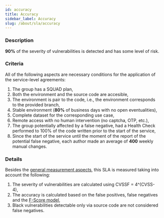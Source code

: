 ```yaml
---
id: accuracy
title: Accuracy
sidebar_label: Accuracy
slug: /about/sla/accuracy
---
```


### Description

**90%** of the severity of vulnerabilities
is detected and has some level of risk.

### Criteria

All of the following aspects
are necessary conditions
for the application
of the service-level agreements:

1. The group has
  a SQUAD plan,
1. Both the environment
  and the source code
  are accesible,
1. The environment is
  pair to the code,
  i.e.,
  the environment corresponds
  to the provided branch,
1. Stable environment
  (**80%** of business days
  with no open eventualities),
1. Complete dataset
  for the corresponding use case,
1. Remote access with no human intervention
  (no captcha, OTP, etc.),
1. The group potentially affected
  by a false negative,
  had a Health Check performed
  to 100% of the code written
  prior to the start
  of the service,
1. Since the start of the service
  until the moment of the report
  of the potential false negative,
  each author made
  an average of **400**
  weekly manual changes.

### Details

Besides the
[general measurement aspects](/about/sla#details),
this SLA is measured
taking into account
the following:

1. The severity of vulnerabilities
  are calculated using
  CVSSF = 4^(CVSS-4),
1. The accuracy is calculated
  based on the false positives,
  false negatives
  and the
  [F-Score model](https://en.wikipedia.org/wiki/F-score),
1. Black vulnerabilities
  detectable only via source code
  are not considered
  false negatives.
